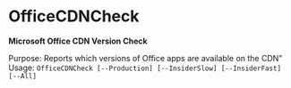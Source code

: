 # OfficeCDNCheck
<b>Microsoft Office CDN Version Check</b>

Purpose: Reports which versions of Office apps are available on the CDN"</br>
Usage: `OfficeCDNCheck [--Production] [--InsiderSlow] [--InsiderFast] [--All]`</br>
